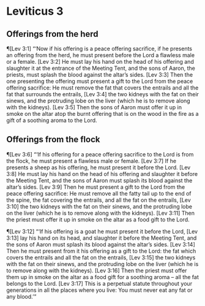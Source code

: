 # Leviticus 3

## Offerings from the herd
¶[Lev 3:1] “‘Now if his offering is a peace offering sacrifice, if he presents an offering from the herd, he must present before the Lord a flawless male or a female.
[Lev 3:2] He must lay his hand on the head of his offering and slaughter it at the entrance of the Meeting Tent, and the sons of Aaron, the priests, must splash the blood against the altar’s sides.
[Lev 3:3] Then the one presenting the offering must present a gift to the Lord from the peace offering sacrifice: He must remove the fat that covers the entrails and all the fat that surrounds the entrails,
[Lev 3:4] the two kidneys with the fat on their sinews, and the protruding lobe on the liver (which he is to remove along with the kidneys).
[Lev 3:5] Then the sons of Aaron must offer it up in smoke on the altar atop the burnt offering that is on the wood in the fire as a gift of a soothing aroma to the Lord.

## Offerings from the flock
¶[Lev 3:6] “‘If his offering for a peace offering sacrifice to the Lord is from the flock, he must present a flawless male or female.
[Lev 3:7] If he presents a sheep as his offering, he must present it before the Lord.
[Lev 3:8] He must lay his hand on the head of his offering and slaughter it before the Meeting Tent, and the sons of Aaron must splash its blood against the altar’s sides.
[Lev 3:9] Then he must present a gift to the Lord from the peace offering sacrifice: He must remove all the fatty tail up to the end of the spine, the fat covering the entrails, and all the fat on the entrails,
[Lev 3:10] the two kidneys with the fat on their sinews, and the protruding lobe on the liver (which he is to remove along with the kidneys).
[Lev 3:11] Then the priest must offer it up in smoke on the altar as a food gift to the Lord.

¶[Lev 3:12] “‘If his offering is a goat he must present it before the Lord,
[Lev 3:13] lay his hand on its head, and slaughter it before the Meeting Tent, and the sons of Aaron must splash its blood against the altar’s sides.
[Lev 3:14] Then he must present from it his offering as a gift to the Lord: the fat which covers the entrails and all the fat on the entrails,
[Lev 3:15] the two kidneys with the fat on their sinews, and the protruding lobe on the liver (which he is to remove along with the kidneys).
[Lev 3:16] Then the priest must offer them up in smoke on the altar as a food gift for a soothing aroma – all the fat belongs to the Lord.
[Lev 3:17] This is a perpetual statute throughout your generations in all the places where you live: You must never eat any fat or any blood.’”
